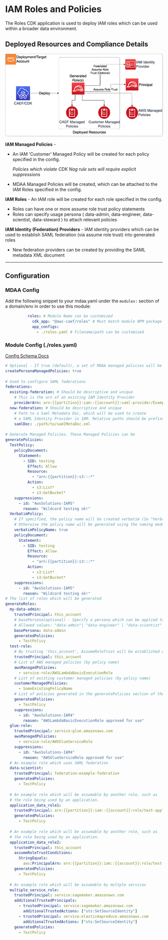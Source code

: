 # IAM Roles and Policies

The Roles CDK application is used to deploy IAM roles which can be used within a broader data environment.

## Deployed Resources and Compliance Details

![Roles](../../../constructs/L3/governance/roles-l3-construct/docs/Roles.png)

**IAM Managed Policies** -
  * An IAM 'Customer' Managed Policy will be created for each policy specified in the config.
  
    *Policies which violate CDK Nag rule sets will require explicit suppressions*

  * MDAA Managed Policies will be created, which can be attached to the IAM Roles specified in the config.


**IAM Roles** - An IAM role will be created for each role specified in the config.

* Roles can have one or more assume role trust policy statements
* Roles can specify usage persona ( data-admin, data-engineer, data-scientist, data-steward ) to attach relevant policies

**IAM Identity (Federation) Providers** - IAM identity providers which can be used to establish SAML federation (via assume role trust) into generated roles

* New federation providers can be created by providing the SAML metadata XML document

***

## Configuration

### MDAA Config

Add the following snippet to your mdaa.yaml under the `modules:` section of a domain/env in order to use this module:

```yaml
          roles: # Module Name can be customized
            cdk_app: "@aws-caef/roles" # Must match module NPM package name
            app_configs:
              - ./roles.yaml # Filename/path can be customized
```

### Module Config (./roles.yaml)

[Config Schema Docs](SCHEMA.md)

```yaml
# Optional - If true (default), a set of MDAA managed policies will be created for use in predefined personas.
createPersonaManagedPolicies: true

# Used to configure SAML federations
federations:
  existing-federation: # Should be descriptive and unique
    # This is the arn of an existing IAM Identity Provider
    providerArn: arn:{{partition}}:iam::{{account}}:saml-provider/ExampleIdentityProvider
  new-federation: # Should be descriptive and unique
    # Path to a Saml Metadata Doc, which will be used to create
    # a SAML Identity Provider in IAM. Relative paths should be prefixed with a "./"
    samlDoc: ./path/to/samlMetaDoc.xml

# Generate Managed Policies. These Managed Policies can be 
generatePolicies:
  TestPolicy:
    policyDocument:
      Statement:
        - SID: testing
          Effect: Allow
          Resource: 
            - "arn:{{partition}}:s3:::*"
          Action:
            - s3:List*
            - s3:GetBucket*
    suppressions:
      - id: "AwsSolutions-IAM5"
        reason: "Wildcard testing ok!"
  VerbatimPolicy:
    # If specified, the policy name will be created verbatim (Ie "VerbatimPolicy" )
    # Otherwise the policy name will be generated using the naming module and above policy object name ("VerbatimPolicy")
    verbatimPolicyName: true
    policyDocument:
      Statement:
        - SID: testing
          Effect: Allow
          Resource: 
            - "arn:{{partition}}:s3:::*"
          Action:
            - s3:List*
            - s3:GetBucket*
    suppressions:
      - id: "AwsSolutions-IAM5"
        reason: "Wildcard testing ok!"
# The list of roles which will be generated
generateRoles:
  my-data-admin:
    trustedPrincipal: this_account
    # basePersona(optional) - Specify a persona which can be applied to the role.
    # Allowed values: "data-admin"| "data-engineer" | "data-scientist"
    basePersona: data-admin
    generatedPolicies:
      - TestPolicy
  test-role:
    # By trusting 'this_account', AssumeRoleTrust will be established with IAM root of this account
    trustedPrincipal: this_account
    # List of AWS managed policies (by policy name)
    awsManagedPolicies:
      - service-role/AWSLambdaBasicExecutionRole
    # List of existing customer managed policies (by policy name)
    customerManagedPolicies:
      - SomeExistingPolicyName
    # List of policies generated in the generatePolicies section of the config (by config name)
    generatedPolicies:
      - TestPolicy
    suppressions:
      - id: "AwsSolutions-IAM4"
        reason: "AWSLambdaBasicExecutionRole approved for use"
  glue-role:
    trustedPrincipal: service:glue.amazonaws.com
    awsManagedPolicies:
      - service-role/AWSGlueServiceRole
    suppressions:
      - id: "AwsSolutions-IAM4"
        reason: "AWSGlueServiceRole approved for use"
  # An example role which uses SAML federation
  data-scientist:
    trustedPrincipal: federation:example-federation
    generatedPolicies:
      - TestPolicy

  # An example role which will be assumable by another role, such as
  # the role being used by an application.
  application_data_role1:
    trustedPrincipal: arn:{{partition}}:iam::{{account}}:role/test-application-role
    generatedPolicies:
      - TestPolicy

  # An example role which will be assumable by another role, such as
  # the role being used by an application.
  application_data_role2:
    trustedPrincipal: this_account
    assumeRoleTrustConditions:
      StringEquals:
        aws:PrincipalArn: arn:{{partition}}:iam::{{account}}:role/test-application-role
    generatedPolicies:
      - TestPolicy

  # An example role which will be assumable by multple services
  multiple_service_role:
    trustedPrincipal: service:sagemaker.amazonaws.com
    additionalTrustedPrincipals:
      - trustedPrincipal: service:sagemaker.amazonaws.com
        additionalTrustedActions: ["sts:SetSourceIdentity"]
      - trustedPrincipal: service:elasticmapreduce.amazonaws.com
        additionalTrustedActions: ["sts:SetSourceIdentity"]
    generatedPolicies:
      - TestPolicy
```
